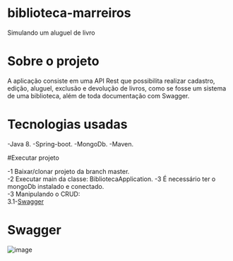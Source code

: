 <h1> biblioteca-marreiros </h1>
Simulando um aluguel de livro

# Sobre o projeto
A aplicação consiste em uma API Rest que possibilita realizar cadastro, edição, aluguel, 
exclusão e devolução de livros, como se fosse um sistema de uma biblioteca,
além de toda documentação com Swagger.


# Tecnologias usadas

-Java 8.
-Spring-boot.
-MongoDb.
-Maven.

#Executar projeto

-1 Baixar/clonar projeto da branch master.   
-2 Executar main da classe: BibliotecaApplication. 
-3 É necessário ter o mongoDb instalado e conectado.  
-3 Manipulando o CRUD:  
   3.1-[Swagger ](http://localhost:8080/swagger-ui.html)

# Swagger
![image](https://user-images.githubusercontent.com/47301716/177018211-cb664956-aab0-40c7-b841-d4822710010f.png)
